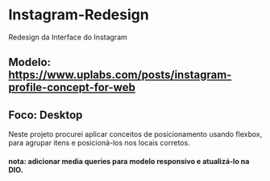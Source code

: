# Instagram-Redesign
Redesign da Interface do Instagram 

## Modelo: https://www.uplabs.com/posts/instagram-profile-concept-for-web

## Foco: Desktop

Neste projeto procurei aplicar conceitos de posicionamento usando flexbox, 
para agrupar itens e posicioná-los nos locais corretos.

#### nota: adicionar media queries para modelo responsivo e atualizá-lo na DIO.
